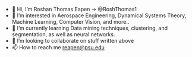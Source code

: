 - 👋 Hi, I’m Roshan Thomas Eapen -> @RoshThomas1
- 👀 I’m interested in Aerospace Engineering, Dynamical Systems Theory, Machine Learning, Computer Vision, and more..
- 🌱 I’m currently learning Data mining techniques, clustering, and segmentation, as well as neural networks.
- 💞️ I’m looking to collaborate on stuff written above
- 📫 How to reach me reapen@psu.edu

<!---
RoshThomas1/RoshThomas1 is a ✨ special ✨ repository because its `README.md` (this file) appears on your GitHub profile.
You can click the Preview link to take a look at your changes.
--->
